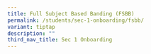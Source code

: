 ```yaml
---
title: Full Subject Based Banding (FSBB)
permalink: /students/sec-1-onboarding/fsbb/
variant: tiptap
description: ""
third_nav_title: Sec 1 Onboarding
---
```


